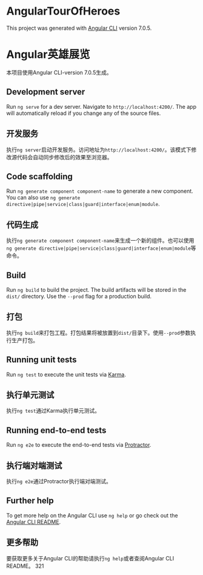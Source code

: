 # AngularTourOfHeroes

This project was generated with [Angular CLI](https://github.com/angular/angular-cli) version 7.0.5.

# Angular英雄展览

本项目使用Angular CLI-version 7.0.5生成。

## Development server

Run `ng serve` for a dev server. Navigate to `http://localhost:4200/`. The app will automatically reload if you change any of the source files.

## 开发服务

执行`ng server`启动开发服务。访问地址为`http://localhost:4200/`。该模式下修改源代码会自动同步修改后的效果至浏览器。

## Code scaffolding

Run `ng generate component component-name` to generate a new component. You can also use `ng generate directive|pipe|service|class|guard|interface|enum|module`.

## 代码生成

执行`ng generate component component-name`来生成一个新的组件。也可以使用`ng generate directive|pipe|service|class|guard|interface|enum|module`等命令。

## Build

Run `ng build` to build the project. The build artifacts will be stored in the `dist/` directory. Use the `--prod` flag for a production build.

## 打包

执行`ng build`来打包工程。打包结果将被放置到`dist/`目录下。使用`--prod`参数执行生产打包。

## Running unit tests

Run `ng test` to execute the unit tests via [Karma](https://karma-runner.github.io).

## 执行单元测试

执行`ng test`通过Karma执行单元测试。

## Running end-to-end tests

Run `ng e2e` to execute the end-to-end tests via [Protractor](http://www.protractortest.org/).

## 执行端对端测试

执行`ng e2e`通过Protractor执行端对端测试。

## Further help

To get more help on the Angular CLI use `ng help` or go check out the [Angular CLI README](https://github.com/angular/angular-cli/blob/master/README.md).

## 更多帮助

要获取更多关于Angular CLI的帮助请执行`ng help`或者查阅Angular CLI README。
321
